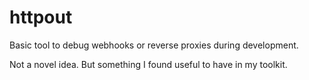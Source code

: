 # httpout

Basic tool to debug webhooks or reverse proxies during development.

Not a novel idea. But something I found useful to have in my toolkit.
